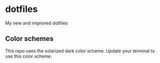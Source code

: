 # dotfiles
My new and improved dotfiles

## Color schemes
This repo uses the solarized dark color scheme. Update your terminal to use
this color scheme.

